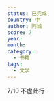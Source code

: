 ```yaml
---
status: 已完成
country: 中
author: 阿城
score: 7
year:
month:
category:
  - 书籍
tags:
  - 文学
---
```

7/10 不虚此行

